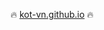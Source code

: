 <p align="center">
  🔥 <a href="https://kot-vn.github.io/" target="_blank">kot-vn.github.io</a> 🔥
</p>
